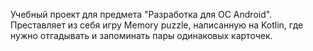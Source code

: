 Учебный проект для предмета "Разработка для ОС Android". Преставляет из себя игру Memory puzzle, написанную на Kotlin, где нужно отгадывать и запоминать пары одинаковых карточек.
